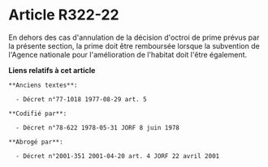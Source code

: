 # Article R322-22

En dehors des cas d'annulation de la décision d'octroi de prime prévus par la présente section, la prime doit être remboursée
lorsque la subvention de l'Agence nationale pour l'amélioration de l'habitat doit l'être également.

**Liens relatifs à cet article**

	**Anciens textes**:

	  - Décret n°77-1018 1977-08-29 art. 5

	**Codifié par**:

	  - Décret n°78-622 1978-05-31 JORF 8 juin 1978

	**Abrogé par**:

	  - Décret n°2001-351 2001-04-20 art. 4 JORF 22 avril 2001
